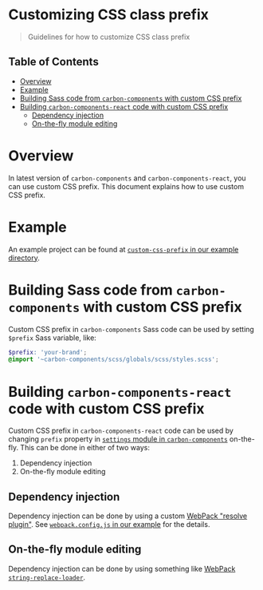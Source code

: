 # Customizing CSS class prefix

> Guidelines for how to customize CSS class prefix

<!-- You can run `npx doctoc --title '## Table of Contents' <path-to-file.md>` to automatically generate the table of contents for this page -->

<!-- prettier-ignore-start -->

<!-- START doctoc generated TOC please keep comment here to allow auto update -->

<!-- DON'T EDIT THIS SECTION, INSTEAD RE-RUN doctoc TO UPDATE -->

## Table of Contents

- [Overview](#overview)
- [Example](#example)
- [Building Sass code from `carbon-components` with custom CSS prefix](#building-sass-code-from-carbon-components-with-custom-css-prefix)
- [Building `carbon-components-react` code with custom CSS prefix](#building-carbon-components-react-code-with-custom-css-prefix)
  - [Dependency injection](#dependency-injection)
  - [On-the-fly module editing](#on-the-fly-module-editing)

<!-- END doctoc generated TOC please keep comment here to allow auto update -->

<!-- prettier-ignore-end -->

# Overview

In latest version of `carbon-components` and `carbon-components-react`, you can
use custom CSS prefix. This document explains how to use custom CSS prefix.

# Example

An example project can be found at
[`custom-css-prefix` in our example directory](../examples/custom-css-prefix).

# Building Sass code from `carbon-components` with custom CSS prefix

Custom CSS prefix in `carbon-components` Sass code can be used by setting
`$prefix` Sass variable, like:

```scss
$prefix: 'your-brand';
@import '~carbon-components/scss/globals/scss/styles.scss';
```

# Building `carbon-components-react` code with custom CSS prefix

Custom CSS prefix in `carbon-components-react` code can be used by changing
`prefix` property in
[`settings` module in `carbon-components`](https://github.com/IBM/carbon-components/blob/v9.0.0/src/globals/js/settings.js#L16)
on-the-fly. This can be done in either of two ways:

1. Dependency injection
2. On-the-fly module editing

## Dependency injection

Dependency injection can be done by using a custom
[WebPack "resolve plugin"](https://webpack.js.org/configuration/resolve/#resolve-plugins).
See
[`webpack.config.js` in our example](../examples/custom-css-prefix/webpack.config.dev.js#L8-L25)
for the details.

## On-the-fly module editing

Dependency injection can be done by using something like
[WebPack `string-replace-loader`](https://www.npmjs.com/package/string-replace-loader).
